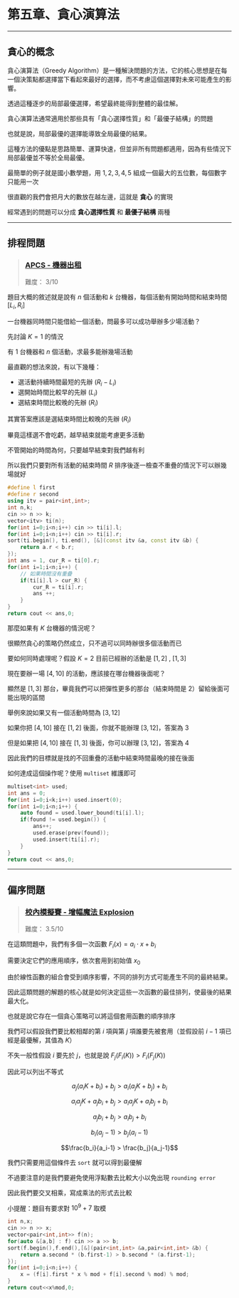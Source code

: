 # 第五章、貪心演算法

---

## 貪心的概念

貪心演算法（Greedy Algorithm）是一種解決問題的方法，它的核心思想是在每一個決策點都選擇當下看起來最好的選擇，而不考慮這個選擇對未來可能產生的影響。

透過這種逐步的局部最優選擇，希望最終能得到整體的最佳解。

貪心演算法通常適用於那些具有「貪心選擇性質」和「最優子結構」的問題

也就是說，局部最優的選擇能導致全局最優的結果。

這種方法的優點是思路簡單、運算快速，但並非所有問題都適用，因為有些情況下局部最優並不等於全局最優。

最簡單的例子就是國小數學題，用 $1,2,3,4,5$ 組成一個最大的五位數，每個數字只能用一次

很直觀的我們會把月大的數放在越左邊，這就是 **貪心** 的實現

經常遇到的問題可以分成 **貪心選擇性質** 和 **最優子結構** 兩種

---

## 排程問題

> ### [APCS - 機器出租](https://zerojudge.tw/ShowProblem?problemid=j608)
>
> 難度： $3/10$

題目大概的敘述就是說有 $n$ 個活動和 $k$ 台機器，每個活動有開始時間和結束時間 $[L_i,R_i]$

一台機器同時間只能借給一個活動，問最多可以成功舉辦多少場活動？

先討論 $K=1$ 的情況

有 $1$ 台機器和 $n$ 個活動，求最多能辦幾場活動

最直觀的想法來說，有以下幾種：

- 選活動持續時間最短的先辦 ($R_i-L_i$)
- 選開始時間比較早的先辦 ($L_i$)
- 選結束時間比較晚的先辦 ($R_i$)

其實答案應該是選結束時間比較晚的先辦 ($R_i$)

畢竟這樣選不會吃虧，越早結束就能考慮更多活動

不管開始的時間為何，只要越早結束對我們越有利

所以我們只要對所有活動的結束時間 $R$ 排序後逐一檢查不重疊的情況下可以辦幾場就好

```cpp
#define l first
#define r second
using itv = pair<int,int>;
int n,k;
cin >> n >> k;
vector<itv> ti(n);
for(int i=0;i<n;i++) cin >> ti[i].l;
for(int i=0;i<n;i++) cin >> ti[i].r;
sort(ti.begin(), ti.end(), [&](const itv &a, const itv &b) {
    return a.r < b.r;
});
int ans = 1, cur_R = ti[0].r;
for(int i=1;i<n;i++) {
    // 如果時間沒有重疊
    if(ti[i].l > cur_R) {
        cur_R = ti[i].r;
        ans ++;
    }
}
return cout << ans,0;
```

那麼如果有 $K$ 台機器的情況呢？

很顯然貪心的策略仍然成立，只不過可以同時辦很多個活動而已

要如何同時處理呢？假設 $K=2$ 目前已經辦的活動是 $[1,2]$ , $[1,3]$

現在要辦一場 $[4,10]$ 的活動，應該接在哪台機器後面呢？

顯然是 $[1,3]$ 那台，畢竟我們可以把彈性更多的那台（結束時間是 $2$）留給後面可能出現的區間

舉例來說如果又有一個活動時間為 $[3,12]$

如果你把 $[4,10]$ 接在 $[1,2]$ 後面，你就不能辦理 $[3,12]$，答案為 $3$

但是如果把 $[4,10]$ 接在 $[1,3]$ 後面，你可以辦理 $[3,12]$，答案為 $4$

因此我們的目標就是找的不回重疊的活動中結束時間最晚的接在後面

如何達成這個操作呢？使用 `multiset` 維護即可

```cpp
multiset<int> used;
int ans = 0;
for(int i=0;i<k;i++) used.insert(0);
for(int i=0;i<n;i++) {
    auto found = used.lower_bound(ti[i].l);
    if(found != used.begin()) {
        ans++;
        used.erase(prev(found));
        used.insert(ti[i].r);
    }
}
return cout << ans,0;
```

---

## 偏序問題

> ### [校內模擬賽 - 增幅魔法 Explosion](https://codeforces.com/gym/634550/problem/B)
>
> 難度： $3.5/10$

在這類問題中，我們有多個一次函數 $F_i(x)=a_i\cdot x+b_i$​

需要決定它們的應用順序，依次套用到初始值 $x_0$

由於線性函數的組合會受到順序影響，不同的排列方式可能產生不同的最終結果。

因此這類問題的解題的核心就是如何決定這些一次函數的最佳排列，使最後的結果最大化。

也就是說它存在一個貪心策略可以將這個套用函數的順序排序

我們可以假設我們要比較相鄰的第 $i$ 項與第 $j$ 項誰要先被套用（並假設前 $i-1$ 項已經是最優解，其值為 $K$）

不失一般性假設 $i$ 要先於 $j$，也就是說 $F_j(F_i(K)) > F_i(F_j(K))$

因此可以列出不等式

$$a_j(a_iK+b_i)+b_j > a_i(a_jK+b_j)+b_i$$

$$a_ia_jK + a_jb_i+b_j > a_ia_jK+a_ib_j+b_i$$

$$a_jb_i+b_j > a_ib_j+b_i$$

$$b_i(a_j - 1) > b_j(a_i - 1)$$

$$\frac{b_i}{a_i-1} > \frac{b_j}{a_j-1}$$

我們只需要用這個條件去 `sort` 就可以得到最優解

不過要注意的是我們要避免使用浮點數去比較大小以免出現 `rounding error`

因此我們要交叉相乘，寫成乘法的形式去比較

小提醒：題目有要求對 $10^9+7$ 取模

```cpp
int n,x;
cin >> n >> x;
vector<pair<int,int>> f(n);
for(auto &[a,b] : f) cin >> a >> b;
sort(f.begin(),f.end(),[&](pair<int,int> &a,pair<int,int> &b) {
    return a.second * (b.first-1) > b.second * (a.first-1);
});
for(int i=0;i<n;i++) {
    x = (f[i].first * x % mod + f[i].second % mod) % mod;
}
return cout<<x%mod,0;
```
